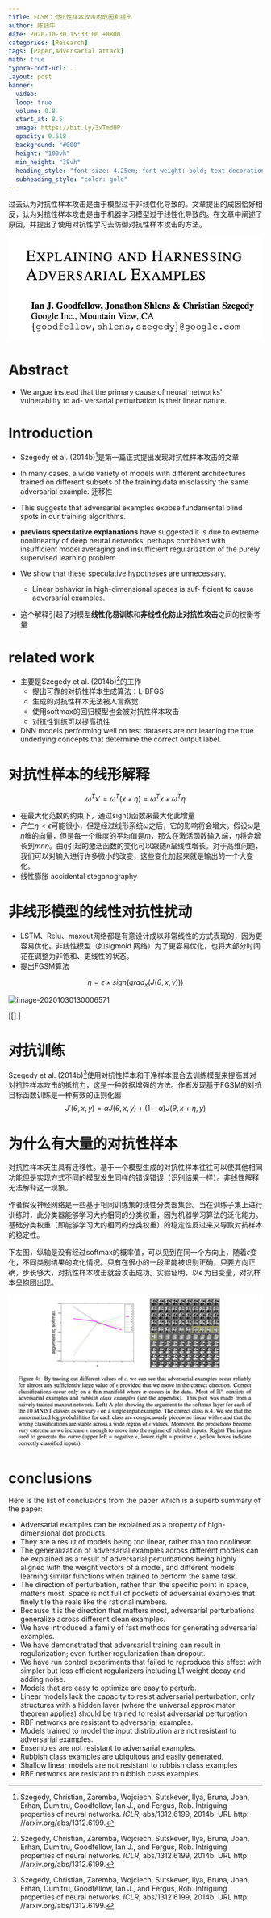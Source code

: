 ```yaml
---
title: FGSM：对抗性样本攻击的成因和提出
author: 陈钱牛
date: 2020-10-30 15:33:00 +0800
categories: [Research]
tags: [Paper,Adversarial attack]
math: true
typora-root-url: ..
layout: post
banner:
  video:
  loop: true
  volume: 0.8
  start_at: 8.5
  image: https://bit.ly/3xTmdUP
  opacity: 0.618
  background: "#000"
  height: "100vh"
  min_height: "38vh"
  heading_style: "font-size: 4.25em; font-weight: bold; text-decoration: underline"
  subheading_style: "color: gold"
---
```




过去认为对抗性样本攻击是由于模型过于非线性化导致的。文章提出的成因恰好相反，认为对抗性样本攻击是由于机器学习模型过于线性化导致的。在文章中阐述了原因，并提出了使用对抗性学习去防御对抗性样本攻击的方法。

![image-20201030120717026](/assets/img/posts/2020-10-30-Paper_adv_explain/image-20201030120717026.png)

# Abstract

- We argue instead that the primary cause of neural networks’ vulnerability to ad- versarial perturbation is their linear nature.

# Introduction

- Szegedy et al. (2014b)[^1]是第一篇正式提出发现对抗性样本攻击的文章
- In many cases, a wide variety of models with different architectures trained on different subsets of the training data misclassify the same adversarial example. 迁移性
- This suggests that adversarial examples expose fundamental blind spots in our training algorithms.
- **previous speculative explanations** have suggested it is due to extreme nonlinearity of deep neural networks, perhaps combined with insufficient model averaging and insufficient regularization of the purely supervised learning problem. 
- We show that these speculative hypotheses are unnecessary. 
  - Linear behavior in high-dimensional spaces is suf- ficient to cause adversarial examples.

- 这个解释引起了对模型**线性化易训练**和**非线性化防止对抗性攻击**之间的权衡考量

# related work

- 主要是Szegedy et al. (2014b)[^1]的工作
  - 提出可靠的对抗性样本生成算法：L-BFGS
  - 生成的对抗性样本无法被人言察觉
  - 使用softmax的回归模型也会被对抗性样本攻击
  - 对抗性训练可以提高抗性
- DNN models performing well on test datasets are not learning the true underlying concepts that determine the correct output label. 

# 对抗性样本的线形解释

$$
\omega^Tx'=\omega^T(x+\eta)=\omega^Tx+\omega^T\eta
$$

- 在最大化范数的约束下，通过sign()函数来最大化此增量
- 产生$\eta<\epsilon$可能很小，但是经过线形系统$\omega$之后，它的影响将会增大。假设$\omega$是$n$维的向量，但是每一个维度的平均值是$m$，那么在激活函数输入端，$\eta$将会增长到$mn\eta$。由$\eta$引起的激活函数的变化可以跟随$n$呈线性增长。对于高维问题，我们可以对输入进行许多微小的改变，这些变化加起来就是输出的一个大变化。
- 线性膨胀 accidental steganography

# 非线形模型的线性对抗性扰动

- LSTM、Relu、maxout网络都是有意设计成以非常线性的方式表现的，因为更容易优化。非线性模型（如sigmoid 网络）为了更容易优化，也将大部分时间花在调整为非饱和、更线性的状态。
- 提出FGSM算法

$$
\eta=\epsilon \times sign(grad_x(J(\theta,x,y)))
$$


![image-20201030130006571](file:///U/assets/img/posts/2020-10-30-Paper_adv_explain/image-20201030130006571.png?lastModify=1604035556)





[[]   ]   

# 对抗训练

Szegedy et al. (2014b)[^1]使用对抗性样本和干净样本混合去训练模型来提高其对对抗性样本攻击的抵抗力，这是一种数据增强的方法。作者发现基于FGSM的对抗目标函数训练是一种有效的正则化器
$$
J'(\theta,x,y)=\alpha J(\theta,x,y)+(1-\alpha)J(\theta,x+\eta,y)
$$


# 为什么有大量的对抗性样本

对抗性样本天生具有迁移性。基于一个模型生成的对抗性样本往往可以使其他相同功能但是实现方式不同的模型发生同样的错误错误（识别结果一样）。非线性解释无法解释这一现象。

作者假设神经网络是一些基于相同训练集的线性分类器集合。当在训练子集上进行训练时，此分类器能够学习大约相同的分类权重，因为机器学习算法的泛化能力。基础分类权重（即能够学习大约相同的分类权重）的稳定性反过来又导致对抗样本的稳定性。

下左图，纵轴是没有经过softmax的概率值，可以见到在同一个方向上，随着$\epsilon$变化，不同类别结果的变化情况。只有在很小的一段里能被识别正确，只要方向正确，步长够大，对抗性样本攻击就会攻击成功。实验证明，以$\epsilon$ 为自变量，对抗样本呈抱团出现。

![image-20201030144152704](/assets/img/posts/2020-10-30-Paper_adv_explain/image-20201030144152704.png)



# conclusions

Here is the list of conclusions from the paper which is a superb summary of the paper:

- Adversarial examples can be explained as a property of high-dimensional dot products.
-  They are a result of models being too linear, rather than too nonlinear.
-  The generalization of adversarial examples across different models can  be explained as a result of adversarial perturbations being highly  aligned with the weight vectors of a model, and different models  learning similar functions when trained to perform the same task.
-  The direction of perturbation, rather than the specific point in space, matters most. Space is not full of pockets of adversarial examples that finely tile the reals like the rational numbers.
-  Because it is the direction that matters most, adversarial perturbations generalize across different clean examples.
-  We have introduced a family of fast methods for generating adversarial examples.
-  We have demonstrated that adversarial training can result in regularization; even further regularization than dropout.
-  We have run control experiments that failed to reproduce this effect  with simpler but less efficient regularizers including L1 weight decay  and adding noise.
-  Models that are easy to optimize are easy to perturb.
-  Linear models lack the capacity to resist adversarial perturbation;  only structures with a hidden layer (where the universal approximator  theorem applies) should be trained to resist adversarial perturbation.
-  RBF networks are resistant to adversarial examples.
-  Models trained to model the input distribution are not resistant to adversarial examples.
-  Ensembles are not resistant to adversarial examples.
-  Rubbish class examples are ubiquitous and easily generated. 
-  Shallow linear models are not resistant to rubbish class examples 
-  RBF networks are resistant to rubbish class examples. 











[^1]:Szegedy, Christian, Zaremba, Wojciech, Sutskever, Ilya, Bruna, Joan, Erhan, Dumitru, Goodfellow, Ian J., and Fergus, Rob. Intriguing properties of neural networks. *ICLR*, abs/1312.6199, 2014b. URL http: //arxiv.org/abs/1312.6199.